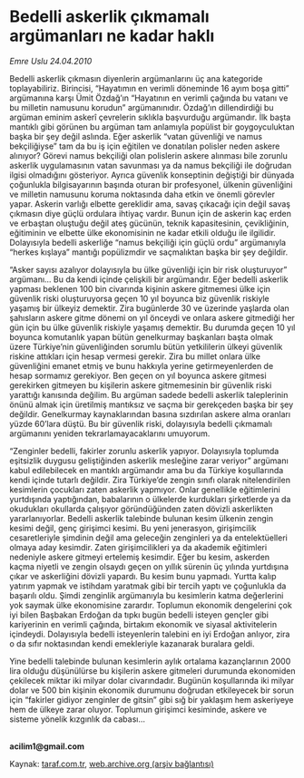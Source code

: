 # Bedelli askerlik çıkmamalı argümanları ne kadar haklı

*Emre Uslu 24.04.2010*

<div class="yazi"><p>Bedelli askerlik çıkmasın diyenlerin argümanlarını üç ana kategoride toplayabiliriz. Birincisi, “Hayatımın en verimli döneminde 16 ayım boşa gitti” argümanına karşı Ümit Özdağ’ın “Hayatının en verimli çağında bu vatanı ve bu milletin namusunu korudun” argümanınıdır. Özdağ’ın dillendirdiği bu argüman eminim askerî çevrelerin sıklıkla başvurduğu argümandır. İlk başta mantıklı gibi görünen bu argüman tam anlamıyla popülist bir goygoyculuktan başka bir şey değil aslında. Eğer askerlik “vatan güvenliği ve namus bekçiliğiyse” tam da bu iş için eğitilen ve donatılan polisler neden askere alınıyor? Görevi namus bekçiliği olan polislerin askere alınması bile zorunlu askerlik uygulamasının vatan savunması ya da namus bekçiliği ile doğrudan ilgisi olmadığını gösteriyor. Ayrıca güvenlik konseptinin değiştiği bir dünyada çoğunlukla bilgisayarının başında oturan bir profesyonel, ülkenin güvenliğini ve milletin namusunu koruma noktasında daha etkin ve önemli görevler yapar. Askerin varlığı elbette gereklidir ama, savaş çıkacağı için değil savaş çıkmasın diye güçlü ordulara ihtiyaç vardır. Bunun için de askerin kaç erden ve erbaştan oluştuğu değil ateş gücünün, teknik kapasitesinin, çevikliğinin, eğitiminin ve elbette ülke ekonomisinin ne kadar etkili olduğu ile ilgilidir. Dolayısıyla bedelli askerliğe “namus bekçiliği için güçlü ordu” argümanıyla “herkes kışlaya” mantığı popülizmdir ve saçmalıktan başka bir şey değildir.</p>
<p>“Asker sayısı azalıyor dolayısıyla bu ülke güvenliği için bir risk oluşturuyor” argümanı... Bu da kendi içinde çelişkili bir argümandır. Eğer bedelli askerlik yapması beklenen 100 bin civarında kişinin askere gitmemesi ülke için güvenlik riski oluşturuyorsa geçen 10 yıl boyunca biz güvenlik riskiyle yaşamış bir ülkeyiz demektir. Zira bugünlerde 30 ve üzerinde yaşlarda olan şahısların askere gitme dönemi on yıl önceydi ve onlara askere gitmediği her gün için bu ülke güvenlik riskiyle yaşamış demektir. Bu durumda geçen 10 yıl boyunca komutanlık yapan bütün genelkurmay başkanları başta olmak üzere Türkiye’nin güvenliğinden sorumlu bütün yetkililerin ülkeyi güvenlik riskine attıkları için hesap vermesi gerekir. Zira bu millet onlara ülke güvenliğini emanet etmiş ve bunu hakkıyla yerine getirmeyenlerden de hesap sormamız gerekiyor. Ben geçen on yıl boyunca askere gitmesi gerekirken gitmeyen bu kişilerin askere gitmemesinin bir güvenlik riski yarattığı kanısında değilim. Bu argüman sadede bedelli askerlik taleplerinin önünü almak için üretilmiş mantıksız ve saçma bir gerekçeden başka bir şey değildir. Genelkurmay kaynaklarından basına sızdırılan askere alma oranları yüzde 60’lara düştü. Bu bir güvenlik riski, dolayısıyla bedelli çıkmamalı argümanını yeniden tekrarlamayacaklarını umuyorum. </p>
<p>“Zenginler bedelli, fakirler zorunlu askerlik yapıyor. Dolayısıyla toplumda eşitsizlik duygusu geliştiğinden askerlik mesleğine zarar veriyor” argümanı kabul edilebilecek en mantıklı argümandır ama bu da Türkiye koşullarında kendi içinde tutarlı değildir. Zira Türkiye’de zengin sınıfı olarak nitelendirilen kesimlerin çocukları zaten askerlik yapmıyor. Onlar genellikle eğitimlerini yurtdışında yaptığından, babalarının o ülkelerde kurdukları şirketlerde ya da okudukları okullarda çalışıyor göründüğünden zaten dövizli askerlikten yararlanıyorlar. Bedelli askerlik talebinde bulunan kesim ülkenin zengin kesimi değil, genç girişimci kesimi. Bu yeni jenerasyon, girişimcilik cesaretleriyle şimdinin değil ama geleceğin zenginleri ya da entelektüelleri olmaya aday kesimdir. Zaten girişimcilikleri ya da akademik eğitimleri nedeniyle askere gitmeyi ertelemiş kesimdir. Eğer bu kesim, askerden kaçma niyetli ve zengin olsaydı geçen on yıllık sürenin üç yılında yurtdışına çıkar ve askerliğini dövizli yapardı. Bu kesim bunu yapmadı. Yurtta kalıp yatırım yapmak ve istihdam yaratmak gibi bir tercih yaptı ve çoğunlukla da başarılı oldu. Şimdi zenginlik argümanıyla bu kesimlerin katma değerlerini yok saymak ülke ekonomisine zarardır. Toplumun ekonomik dengelerini çok iyi bilen Başbakan Erdoğan da tıpkı bugün bedelli isteyen gençler gibi kariyerinin en verimli çağında, birtakım ekonomik ve siyasal aktivitelerin içindeydi. Dolayısıyla bedelli isteyenlerin talebini en iyi Erdoğan anlıyor, zira o da sıfır noktasından kendi emekleriyle kazanarak buralara geldi. </p>
<p>Yine bedelli talebinde bulunan kesimlerin aylık ortalama kazançlarının 2000 lira olduğu düşünülürse bu kişilerin askere gitmeleri durumunda ekonomiden çekilecek miktar iki milyar dolar civarındadır. Bugünün koşullarında iki milyar dolar ve 500 bin kişinin ekonomik durumunu doğrudan etkileyecek bir sorun için “fakirler gidiyor zenginler de gitsin” gibi sığ bir yaklaşım hem askeriyeye hem de ülkeye zarar oluyor. Toplumun girişimci kesiminde, askere ve sisteme yönelik kızgınlık da cabası...</p><b><br/>acilim1@gmail.com</b></div>

Kaynak: [taraf.com.tr](http://www.taraf.com.tr:80/makale/11021.htm), [web.archive.org (arşiv bağlantısı)](http://web.archive.org/web/20100427082640/http://www.taraf.com.tr:80/makale/11021.htm)
